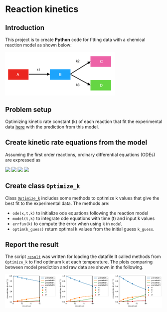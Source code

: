 # Reaction kinetics

## Introduction
This project is to create **Python** code for fitting data with a chemical reaction model as shown below:

<img src="https://github.com/pangnattacha/reaction_kinetics/blob/master/MATLAB/reactions.png" width="70%" height="70%">

## Problem setup
Optimizing kinetic rate constant (k) of each reaction that fit the experimental data [here](https://github.com/pangnattacha/reaction_kinetics/blob/master/MATLAB/data_dummy.xlsx) with the prediction from this model.

## Create kinetic rate equations from the model
Assuming the first order reactions, ordinary differential equations (ODEs) are expressed as 

<img src="https://latex.codecogs.com/gif.latex?%5Cfrac%7BdA%7D%7Bdt%7D%20%3D%20-k_%7B1%7DA">
<img src="https://latex.codecogs.com/gif.latex?%5Cfrac%7BdB%7D%7Bdt%7D%20%3D%20k_1A-%28k_2&plus;k_3%29B">
<img src="https://latex.codecogs.com/gif.latex?%5Cfrac%7BdC%7D%7Bdt%7D%20%3D%20k_2B">
<img src="https://latex.codecogs.com/gif.latex?%5Cfrac%7BdD%7D%7Bdt%7D%20%3D%20k_3B">

## Create class `Optimize_k`
Class [`Optimize_k`](https://github.com/pangnattacha/reaction_kinetics/blob/master/Python/kinetics_python.py) includes some methods to optimize k values that give the best fit to the experimental data. The methods are:
- `ode(x,t,k)` to initialize ode equations following the reaction model
- `model(t,k)` to integrate ode equations with time (t) and input k values
- `errfun(k)` to compute the error when using k in `model`
- `optim(k_guess)` return optimal k values from the initial guess `k_guess`.

## Report the result
The script [`result`](https://github.com/pangnattacha/reaction_kinetics/blob/master/Python/result.py) was written for loading the datafile
It called methods from `Optimize_k` to find optimum k at each temperature.
The plots comparing between model prediction and raw data are shown in the following.

<img src="https://github.com/pangnattacha/reaction_kinetics/blob/master/Python/model_result.png">
